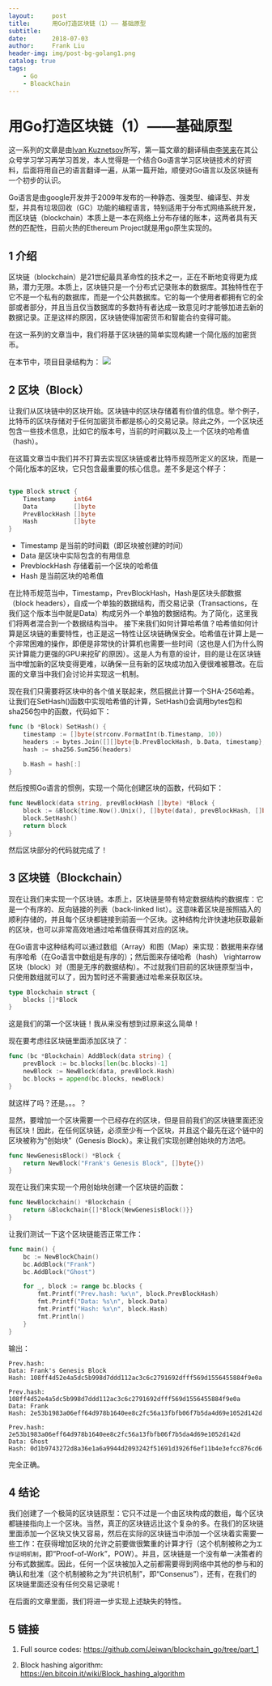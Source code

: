 ```yaml
---
layout:     post
title:      用Go打造区块链（1）—— 基础原型
subtitle:   
date:       2018-07-03
author:     Frank Liu
header-img: img/post-bg-golang1.png
catalog: true
tags:
    - Go
    - BloackChain
---
```


# 用Go打造区块链（1）——基础原型

这一系列的文章是由[Ivan Kuznetsov](https://link.zhihu.com/?target=https%3A//jeiwan.cc/)所写，第一篇文章的翻译稿由[李笑来](https://www.zhihu.com/people/xiaolai/activities)在其公众号学习学习再学习首发，本人觉得是一个结合Go语言学习区块链技术的好资料，后面将用自己的语言翻译一遍，从第一篇开始，顺便对Go语言以及区块链有一个初步的认识。

Go语言是由google开发并于2009年发布的一种静态、强类型、编译型、并发型，并具有垃圾回收（GC）功能的编程语言，特别适用于分布式网络系统开发，而区块链（blockchain）本质上是一本在网络上分布存储的账本，这两者具有天然的匹配性，目前火热的Ethereum Project就是用go原生实现的。

## 1 介绍

区块链（blockchain）是21世纪最具革命性的技术之一，正在不断地变得更为成熟，潜力无限。本质上，区块链只是一个分布式记录账本的数据库。其独特性在于它不是一个私有的数据库，而是一个公共数据库。它的每一个使用者都拥有它的全部或者部分，并且当且仅当数据库的多数持有者达成一致意见时才能够加进去新的数据记录。正是这样的原因，区块链使得加密货币和智能合约变得可能。

在这一系列的文章当中，我们将基于区块链的简单实现构建一个简化版的加密货币。

在本节中，项目目录结构为：
![](https://res.cloudinary.com/flhonker/image/upload/v1530879206/githubio/go/goBlockChain/blockchain_part1-tree.png)

## 2 区块（Block）

让我们从区块链中的区块开始。区块链中的区块存储着有价值的信息。举个例子，比特币的区块存储对于任何加密货币都是核心的交易记录。除此之外，一个区块还包含一些技术信息，比如它的版本号，当前的时间戳以及上一个区块的哈希值（hash）。

在这篇文章当中我们并不打算去实现区块链或者比特币规范所定义的区块，而是一个简化版本的区块，它只包含最重要的核心信息。差不多是这个样子：
```go
  
type Block struct {
	Timestamp     int64
	Data          []byte
	PrevBlockHash []byte
	Hash          []byte
}
```
* Timestamp 是当前的时间戳（即区块被创建的时间）
* Data 是区块中实际包含的有用信息
* PrevblockHash 存储着前一个区块的哈希值
* Hash 是当前区块的哈希值

在比特币规范当中，Timestamp，PrevBlockHash，Hash是区块头部数据（block headers），自成一个单独的数据结构，而交易记录（Transactions，在我们这个版本当中就是Data）构成另外一个单独的数据结构。为了简化，这里我们将两者混合到一个数据结构当中。
接下来我们如何计算哈希值？哈希值如何计算是区块链的重要特性，也正是这一特性让区块链确保安全。哈希值在计算上是一个非常困难的操作，即便是非常快的计算机也需要一些时间（这也是人们为什么购买计算能力更强的GPU来挖矿的原因）。这是人为有意的设计，目的是让在区块链当中增加新的区块变得更难，以确保一旦有新的区块成功加入便很难被篡改。在后面的文章当中我们会讨论并实现这一机制。

现在我们只需要将区块中的各个值关联起来，然后据此计算一个SHA-256哈希。让我们在SetHash()函数中实现哈希值的计算，SetHash()会调用bytes包和sha256包中的函数，代码如下：
```go
func (b *Block) SetHash() {
	timestamp := []byte(strconv.FormatInt(b.Timestamp, 10))
	headers := bytes.Join([][]byte{b.PrevBlockHash, b.Data, timestamp}, []byte{})
	hash := sha256.Sum256(headers)

	b.Hash = hash[:]
}
```
然后按照Go语言的惯例，实现一个简化创建区块的函数，代码如下：

```go
func NewBlock(data string, prevBlockHash []byte) *Block {
	block := &Block{time.Now().Unix(), []byte(data), prevBlockHash, []byte{}}
	block.SetHash()
	return block
}
```
然后区块部分的代码就完成了！

## 3 区块链（Blockchain）

现在让我们来实现一个区块链。本质上，区块链是带有特定数据结构的数据库：它是一个有序的、反向链接的列表（back-linked list）。这意味着区块是按照插入的顺利存储的，并且每个区块都链接到前面一个区块。这种结构允许快速地获取最新的区块，也可以非常高效地通过哈希值获得其对应的区块。

在Go语言中这种结构可以通过数组（Array）和图（Map）来实现：数据用来存储有序哈希（在Go语言中数组是有序的）；然后图来存储哈希（hash） \rightarrow 区块（block）对（图是无序的数据结构）。不过就我们目前的区块链原型当中，只使用数组就可以了，因为暂时还不需要通过哈希来获取区块。
```go
type Blockchain struct {
	blocks []*Block
}
```
这是我们的第一个区块链！我从来没有想到过原来这么简单！

现在要考虑往区块链里面添加区块了：
```go
func (bc *Blockchain) AddBlock(data string) {
	prevBlock := bc.blocks[len(bc.blocks)-1]
	newBlock := NewBlock(data, prevBlock.Hash)
	bc.blocks = append(bc.blocks, newBlock)
}
```

就这样了吗？还是。。。？

显然，要增加一个区块需要一个已经存在的区块，但是目前我们的区块链里面还没有区块！因此，在任何区块链，必须至少有一个区块，并且这个最先在这个链中的区块被称为“创始块”（Genesis Block）。来让我们实现创建创始块的方法吧。
```go
func NewGenesisBlock() *Block {
	return NewBlock("Frank's Genesis Block", []byte{})
}
```

现在让我们来实现一个用创始块创建一个区块链的函数：
```go
func NewBlockchain() *Blockchain {
	return &Blockchain{[]*Block{NewGenesisBlock()}}
}
```
让我们测试一下这个区块链能否正常工作：

```go
func main() {
	bc := NewBlockChain()
	bc.AddBlock("Frank")
	bc.AddBlock("Ghost")

	for _, block := range bc.blocks {
		fmt.Printf("Prev.hash: %x\n", block.PrevBlockHash)
		fmt.Printf("Data: %s\n", block.Data)
		fmt.Printf("Hash: %x\n", block.Hash)
		fmt.Println()
	}
}
```

输出：

```
Prev.hash: 
Data: Frank's Genesis Block
Hash: 108ff4d52e4a5dc5b998d7ddd112ac3c6c2791692dfff569d1556455884f9e0a

Prev.hash: 108ff4d52e4a5dc5b998d7ddd112ac3c6c2791692dfff569d1556455884f9e0a
Data: Frank
Hash: 2e53b1983a06eff64d978b1640ee8c2fc56a13fbfb06f7b5da4d69e1052d142d

Prev.hash: 2e53b1983a06eff64d978b1640ee8c2fc56a13fbfb06f7b5da4d69e1052d142d
Data: Ghost
Hash: 0d1b9743272d8a36e1a6a9944d2093242f51691d3926f6ef11b4e3efcc876cd6
```
完全正确。

## 4 结论

我们创建了一个极简的区块链原型：它只不过是一个由区块构成的数组，每个区块都链接指向上一个区块。当然，真正的区块链远比这个复杂的多。在我们的区块链里面添加一个区块又快又容易，然后在实际的区块链当中添加一个区块着实需要一些工作：在获得增加区块的允许之前要做很繁重的计算才行（这个机制被称之为`工作证明机制`，即“Proof-of-Work”，POW）。并且，区块链是一个没有单一决策者的分布式数据库。因此，任何一个区块被加入之前都需要得到网络中其他的参与和的确认和批准（这个机制被称之为“共识机制”，即“Consenus”），还有，在我们的区块链里面还没有任何交易记录呢！

在后面的文章里面，我们将进一步实现上述缺失的特性。

## 5 链接

1. Full source codes: <https://github.com/Jeiwan/blockchain_go/tree/part_1>

2. Block hashing algorithm: <https://en.bitcoin.it/wiki/Block_hashing_algorithm>